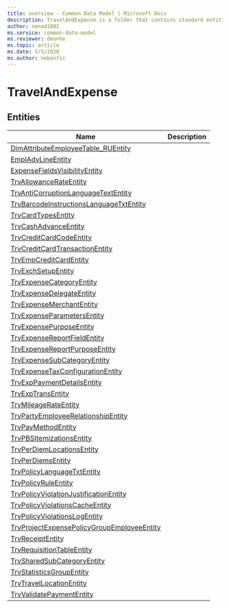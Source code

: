 ```yaml
---
title: overview - Common Data Model | Microsoft Docs
description: TravelAndExpense is a folder that contains standard entities related to the Common Data Model.
author: nenad1002
ms.service: common-data-model
ms.reviewer: deonhe
ms.topic: article
ms.date: 5/5/2020
ms.author: nebanfic
---
```


# TravelAndExpense


## Entities

|Name|Description|
|---|---|
|[DimAttributeEmployeeTable_RUEntity](DimAttributeEmployeeTable_RUEntity.md)||
|[EmplAdvLineEntity](EmplAdvLineEntity.md)||
|[ExpenseFieldsVisibilityEntity](ExpenseFieldsVisibilityEntity.md)||
|[TrvAllowanceRateEntity](TrvAllowanceRateEntity.md)||
|[TrvAntiCorruptionLanguageTextEntity](TrvAntiCorruptionLanguageTextEntity.md)||
|[TrvBarcodeInstructionsLanguageTxtEntity](TrvBarcodeInstructionsLanguageTxtEntity.md)||
|[TrvCardTypesEntity](TrvCardTypesEntity.md)||
|[TrvCashAdvanceEntity](TrvCashAdvanceEntity.md)||
|[TrvCreditCardCodeEntity](TrvCreditCardCodeEntity.md)||
|[TrvCreditCardTransactionEntity](TrvCreditCardTransactionEntity.md)||
|[TrvEmpCreditCardEntity](TrvEmpCreditCardEntity.md)||
|[TrvExchSetupEntity](TrvExchSetupEntity.md)||
|[TrvExpenseCategoryEntity](TrvExpenseCategoryEntity.md)||
|[TrvExpenseDelegateEntity](TrvExpenseDelegateEntity.md)||
|[TrvExpenseMerchantEntity](TrvExpenseMerchantEntity.md)||
|[TrvExpenseParametersEntity](TrvExpenseParametersEntity.md)||
|[TrvExpensePurposeEntity](TrvExpensePurposeEntity.md)||
|[TrvExpenseReportFieldEntity](TrvExpenseReportFieldEntity.md)||
|[TrvExpenseReportPurposeEntity](TrvExpenseReportPurposeEntity.md)||
|[TrvExpenseSubCategoryEntity](TrvExpenseSubCategoryEntity.md)||
|[TrvExpenseTaxConfigurationEntity](TrvExpenseTaxConfigurationEntity.md)||
|[TrvExpPaymentDetailsEntity](TrvExpPaymentDetailsEntity.md)||
|[TrvExpTransEntity](TrvExpTransEntity.md)||
|[TrvMileageRateEntity](TrvMileageRateEntity.md)||
|[TrvPartyEmployeeRelationshipEntity](TrvPartyEmployeeRelationshipEntity.md)||
|[TrvPayMethodEntity](TrvPayMethodEntity.md)||
|[TrvPBSItemizationsEntity](TrvPBSItemizationsEntity.md)||
|[TrvPerDiemLocationsEntity](TrvPerDiemLocationsEntity.md)||
|[TrvPerDiemsEntity](TrvPerDiemsEntity.md)||
|[TrvPolicyLanguageTxtEntity](TrvPolicyLanguageTxtEntity.md)||
|[TrvPolicyRuleEntity](TrvPolicyRuleEntity.md)||
|[TrvPolicyViolationJustificationEntity](TrvPolicyViolationJustificationEntity.md)||
|[TrvPolicyViolationsCacheEntity](TrvPolicyViolationsCacheEntity.md)||
|[TrvPolicyViolationsLogEntity](TrvPolicyViolationsLogEntity.md)||
|[TrvProjectExpensePolicyGroupEmployeeEntity](TrvProjectExpensePolicyGroupEmployeeEntity.md)||
|[TrvReceiptEntity](TrvReceiptEntity.md)||
|[TrvRequisitionTableEntity](TrvRequisitionTableEntity.md)||
|[TrvSharedSubCategoryEntity](TrvSharedSubCategoryEntity.md)||
|[TrvStatisticsGroupEntity](TrvStatisticsGroupEntity.md)||
|[TrvTravelLocationEntity](TrvTravelLocationEntity.md)||
|[TrvValidatePaymentEntity](TrvValidatePaymentEntity.md)||
